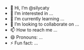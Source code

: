 - 👋 Hi, I’m @silycaty
- 👀 I’m interested in ...
- 🌱 I’m currently learning ...
- 💞️ I’m looking to collaborate on ...
- 📫 How to reach me ...
- 😄 Pronouns: ...
- ⚡ Fun fact: ...

<!---
silycaty/silycaty is a ✨ special ✨ repository because its `README.md` (this file) appears on your GitHub profile.
You can click the Preview link to take a look at your changes.
--->
